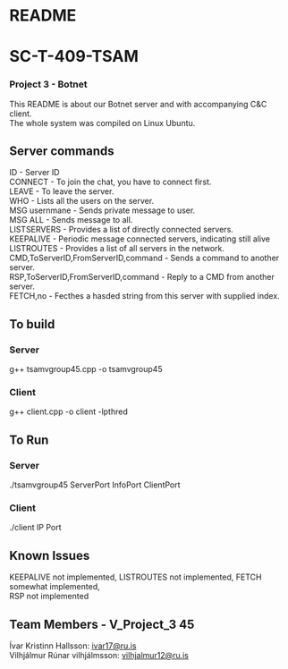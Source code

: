 # README
# SC-T-409-TSAM
### Project 3 - Botnet
This README is about our Botnet server and with accompanying C&C client.  
The whole system was compiled on Linux Ubuntu.

## Server commands  
ID - Server ID  
CONNECT - To join the chat, you have to connect first.  
LEAVE - To leave the server.  
WHO - Lists all the users on the server.  
MSG usernmane - Sends private message to user.  
MSG ALL - Sends message to all.    
LISTSERVERS - Provides a list of directly connected servers.  
KEEPALIVE - Periodic message connected servers, indicating still alive  
LISTROUTES - Provides a list of all servers in the network.  
CMD,ToServerID,FromServerID,command - Sends a command to another server.  
RSP,ToServerID,FromServerID,command - Reply to a CMD from another server.     
FETCH,no - Fecthes a hasded string from this server with supplied index.    

## To build
### Server  
g++ tsamvgroup45.cpp -o tsamvgroup45 
### Client  
g++ client.cpp -o client -lpthred
## To Run  
### Server
./tsamvgroup45 ServerPort InfoPort ClientPort    
### Client
./client IP Port  


## Known Issues
KEEPALIVE not implemented, LISTROUTES not implemented, FETCH somewhat implemented,  
RSP not implemented

## Team Members - V_Project_3 45
Ívar Kristinn Hallsson: ivar17@ru.is  
Vilhjálmur Rúnar vilhjálmsson: vilhjalmur12@ru.is  
